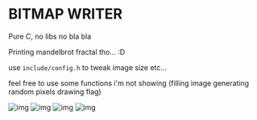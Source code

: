 # BITMAP WRITER

Pure C, no libs no bla bla

Printing mandelbrot fractal tho... :D

use `include/config.h` to tweak image size etc...

feel free to use some functions i'm not showing (filling image generating random pixels drawing flag)

![img](mandelbrot.bmp)
![img](mandelbrooot.bmp)
![img](mandelbroooot.bmp)
![img](m1.bmp)
